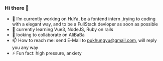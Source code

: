 ### Hi there 👋


 - 🔭 I’m currently working on HuYa, be a fontend intern ,trying to coding with a elegant way, and to be a FullStack devloper as soon as possible
 - 🌱 currently learning Vue3, NodeJS, Ruby on rails 
 - 👯 looking to collaborate on AliBaBa
 - 📫 How to reach me: send E-Mail to pukhungyu@gmail.com, will reply you any way
 - ⚡ Fun fact: high pressure, anxiety
 
<!--
**Trojan0523/Trojan0523** is a ✨ _special_ ✨ repository because its `README.md` (this file) appears on your GitHub profile.

Here are some ideas to get you started:

 
- 🤔 I’m looking for help with ...
- 💬 Ask me about ...
- 📫 How to reach me: ...
- 😄 Pronouns: ...
- ⚡ Fun fact: ...
-->
